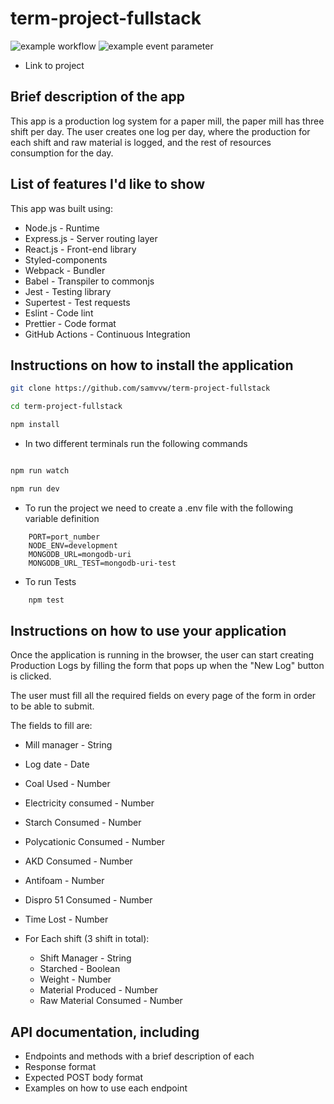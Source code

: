 # term-project-fullstack

![example workflow](https://github.com/samvvw/term-project-fullstack/actions/workflows/push_workflow.yml/badge.svg)
![example event parameter](https://github.com/samvvw/term-project-fullstack/actions/workflows/push_workflow.yml/badge.svg?event=push)

- Link to project

## Brief description of the app

This app is a production log system for a paper mill, the paper mill has three shift per day. The user creates one log per day, where the production for each shift and raw material is logged, and the rest of resources consumption for the day.

## List of features I'd like to show

This app was built using:

- Node.js - Runtime
- Express.js - Server routing layer
- React.js - Front-end library
- Styled-components
- Webpack - Bundler
- Babel - Transpiler to commonjs
- Jest - Testing library
- Supertest - Test requests
- Eslint - Code lint
- Prettier - Code format
- GitHub Actions - Continuous Integration

## Instructions on how to install the application

```bash
git clone https://github.com/samvvw/term-project-fullstack

cd term-project-fullstack

npm install

```

- In two different terminals run the following commands

```bash

npm run watch

npm run dev

```

- To run the project we need to create a .env file with the following variable definition

```
    PORT=port_number
    NODE_ENV=development
    MONGODB_URL=mongodb-uri
    MONGODB_URL_TEST=mongodb-uri-test
```

- To run Tests

```bash
    npm test
```

## Instructions on how to use your application

Once the application is running in the browser, the user can start creating Production Logs by filling the form that pops up when the "New Log" button is clicked.

The user must fill all the required fields on every page of the form in order to be able to submit.

The fields to fill are:

- Mill manager - String
- Log date - Date
- Coal Used - Number
- Electricity consumed - Number
- Starch Consumed - Number
- Polycationic Consumed - Number
- AKD Consumed - Number
- Antifoam - Number
- Dispro 51 Consumed - Number
- Time Lost - Number

- For Each shift (3 shift in total):
  - Shift Manager - String
  - Starched - Boolean
  - Weight - Number
  - Material Produced - Number
  - Raw Material Consumed - Number

## API documentation, including

- Endpoints and methods with a brief description of each
- Response format
- Expected POST body format
- Examples on how to use each endpoint
